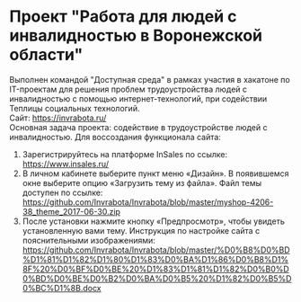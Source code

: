 # Проект "Работа для людей с инвалидностью в Воронежской области" 
Выполнен командой "Доступная среда" в рамках участия в хакатоне по IT-проектам для решения проблем трудоустройства людей с инвалидностью 
с помощью интернет-технологий, при содействии Теплицы социальных технологий. <br>
Сайт: https://invrabota.ru/ <br>
Основная задача проекта: содействие в трудоустройстве людей с инвалидностью.
Для воссоздания функционала сайта:
1. Зарегистрируйтесь на платформе InSales по ссылке: https://www.insales.ru/
2. В личном кабинете выберите пункт меню «Дизайн». В появившемся окне выберите опцию «Загрузить тему из файла».
Файл темы доступен по ссылке: https://github.com/Invrabota/Invrabota/blob/master/myshop-4206-38_theme_2017-06-30.zip
3. После установки нажмите кнопку «Предпросмотр», чтобы увидеть установленную вами тему.
Инструкция по настройке сайта с пояснительными изображениями:
https://github.com/Invrabota/Invrabota/blob/master/%D0%B8%D0%BD%D1%81%D1%82%D1%80%D1%83%D0%BA%D1%86%D0%B8%D1%8F%20%D0%BF%D0%BE%20%D1%83%D1%81%D1%82%D0%B0%D0%BD%D0%BE%D0%B2%D0%BA%D0%B5%20%D1%82%D0%B5%D0%BC%D1%8B.docx
